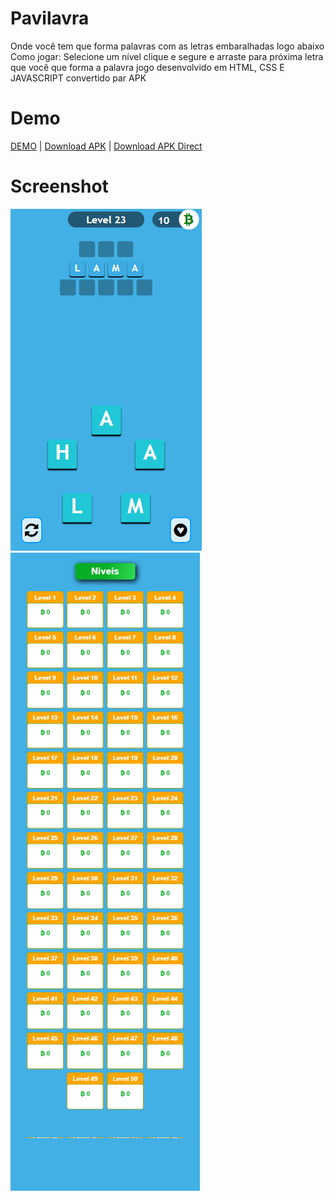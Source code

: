 # Pavilavra
Onde você tem que forma palavras com as letras embaralhadas logo abaixo Como jogar: Selecione um nível clique e segure e arraste para próxima letra que você que forma a palavra jogo desenvolvido em HTML, CSS E JAVASCRIPT convertido par APK

# Demo
[DEMO](https://luizbrunost.github.io/Pavilavra/Main.html) | [Download APK](https://scripttutoriais.blogspot.com/2021/01/game-pavilavra.html) | [Download APK Direct](https://github.com/LuizBrunoST/Pavilavra/blob/master/Pavilavra_1_0.0.apk)

# Screenshot
![Screenshot pavilavra](https://raw.githubusercontent.com/LuizBrunoST/Pavilavra/master/screencapture-localhost-APLICATIVOS-GAME-PAVILAVRA-Main-html-2021-01-21-15_47_47.png)
![Screenshot pavilavra](https://raw.githubusercontent.com/LuizBrunoST/Pavilavra/master/screencapture-localhost-APLICATIVOS-GAME-PAVILAVRA-Main-html-2021-01-21-15_47_22.png)
